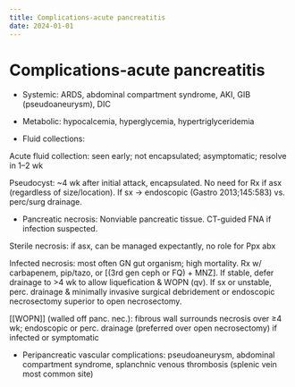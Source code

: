 ```yaml
---
title: Complications-acute pancreatitis
date: 2024-01-01
---
```

# Complications-acute pancreatitis

* Systemic: ARDS, abdominal compartment syndrome, AKI, GIB (pseudoaneurysm), DIC

* Metabolic: hypocalcemia, hyperglycemia, hypertriglyceridemia

* Fluid collections:

Acute fluid collection: seen early; not encapsulated; asymptomatic; resolve in 1–2 wk

Pseudocyst: ~4 wk after initial attack, encapsulated. No need for Rx if asx (regardless of size/location). If sx → endoscopic (Gastro 2013;145:583) vs. perc/surg drainage.

* Pancreatic necrosis: Nonviable pancreatic tissue. CT-guided FNA if infection suspected.

Sterile necrosis: if asx, can be managed expectantly, no role for Ppx abx

Infected necrosis: most often GN gut organism; high mortality. Rx w/ carbapenem, pip/tazo, or [(3rd gen ceph or FQ) + MNZ]. If stable, defer drainage to >4 wk to allow liquefication & WOPN (qv). If sx or unstable, perc. drainage & minimally invasive surgical debridement or endoscopic necrosectomy superior to open necrosectomy.

[[WOPN]] (walled off panc. nec.): fibrous wall surrounds necrosis over ≥4 wk; endoscopic or perc. drainage (preferred over open necrosectomy) if infected or symptomatic

* Peripancreatic vascular complications: pseudoaneurysm, abdominal compartment syndrome, splanchnic venous thrombosis (splenic vein most common site)
